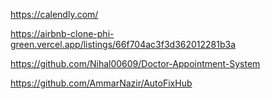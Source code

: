 https://calendly.com/


https://airbnb-clone-phi-green.vercel.app/listings/66f704ac3f3d362012281b3a

https://github.com/Nihal00609/Doctor-Appointment-System

https://github.com/AmmarNazir/AutoFixHub